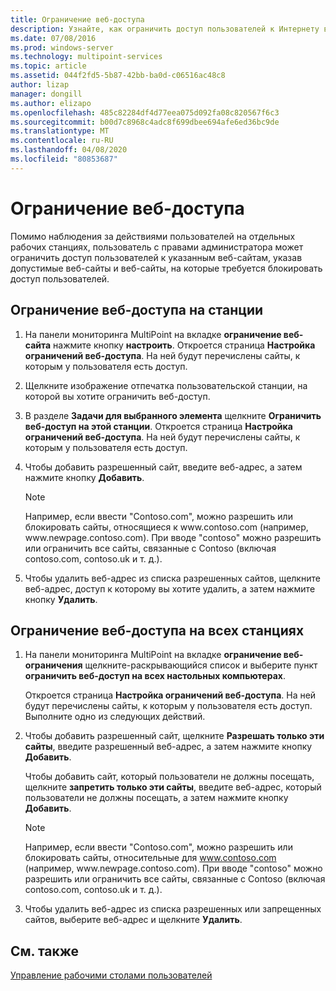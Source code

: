 ```yaml
---
title: Ограничение веб-доступа
description: Узнайте, как ограничить доступ пользователей к Интернету в службах MultiPoint.
ms.date: 07/08/2016
ms.prod: windows-server
ms.technology: multipoint-services
ms.topic: article
ms.assetid: 044f2fd5-5b87-42bb-ba0d-c06516ac48c8
author: lizap
manager: dongill
ms.author: elizapo
ms.openlocfilehash: 485c82284df4d77eea075d092fa08c820567f6c3
ms.sourcegitcommit: b00d7c8968c4adc8f699dbee694afe6ed36bc9de
ms.translationtype: MT
ms.contentlocale: ru-RU
ms.lasthandoff: 04/08/2020
ms.locfileid: "80853687"
---
```

# <a name="limit-web-access"></a>Ограничение веб-доступа
Помимо наблюдения за действиями пользователей на отдельных рабочих станциях, пользователь с правами администратора может ограничить доступ пользователей к указанным веб-сайтам, указав допустимые веб-сайты и веб-сайты, на которые требуется блокировать доступ пользователей.  
  
## <a name="to-limit-web-access-on-a-station"></a>Ограничение веб-доступа на станции  
  
1. На панели мониторинга MultiPoint на вкладке **ограничение веб-сайта** нажмите кнопку **настроить**. Откроется страница **Настройка ограничений веб-доступа**. На ней будут перечислены сайты, к которым у пользователя есть доступ.  
  
2. Щелкните изображение отпечатка пользовательской станции, на которой вы хотите ограничить веб-доступ.  
  
3. В разделе **Задачи для выбранного элемента** щелкните **Ограничить веб-доступ на этой станции**. Откроется страница **Настройка ограничений веб-доступа**. На ней будут перечислены сайты, к которым у пользователя есть доступ.  
  
4. Чтобы добавить разрешенный сайт, введите веб-адрес, а затем нажмите кнопку **Добавить**.  
  
   > [!NOTE]
   > Например, если ввести "Contoso.com", можно разрешить или блокировать сайты, относящиеся к www\.contoso.com (например, www\.newpage.contoso.com). При вводе "contoso" можно разрешить или ограничить все сайты, связанные с Contoso (включая contoso.com, contoso.uk и т. д.).  
  
5. Чтобы удалить веб-адрес из списка разрешенных сайтов, щелкните веб-адрес, доступ к которому вы хотите удалить, а затем нажмите кнопку **Удалить**.  
  
## <a name="to-limit-web-access-on-all-stations"></a>Ограничение веб-доступа на всех станциях  
  
1. На панели мониторинга MultiPoint на вкладке **ограничение веб-ограничения** щелкните\-раскрывающийся список и выберите пункт **ограничить веб-доступ на всех настольных компьютерах**.  
  
   Откроется страница **Настройка ограничений веб-доступа**. На ней будут перечислены сайты, к которым у пользователя есть доступ. Выполните одно из следующих действий.  
  
2. Чтобы добавить разрешенный сайт, щелкните **Разрешать только эти сайты**, введите разрешенный веб-адрес, а затем нажмите кнопку **Добавить**.  
  
   Чтобы добавить сайт, который пользователи не должны посещать, щелкните **запретить только эти сайты**, введите веб-адрес, который пользователи не должны посещать, а затем нажмите кнопку **Добавить**.  
  
   > [!NOTE]
   > Например, если ввести "Contoso.com", можно разрешить или блокировать сайты, относительные для www.contoso.com (например, www\.newpage.contoso.com). При вводе "contoso" можно разрешить или ограничить все сайты, связанные с Contoso (включая contoso.com, contoso.uk и т. д.).  
  
3. Чтобы удалить веб-адрес из списка разрешенных или запрещенных сайтов, выберите веб-адрес и щелкните **Удалить**.  
  
## <a name="see-also"></a>См. также  
[Управление рабочими столами пользователей](manage-user-desktops-using-multipoint-dashboard.md)  
